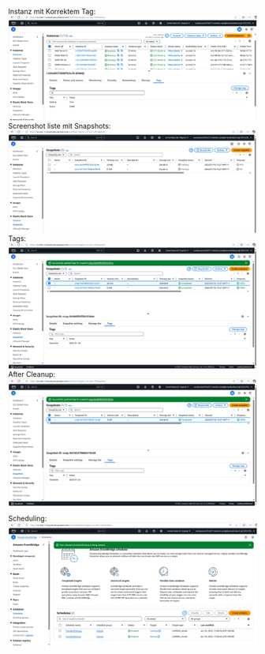 Instanz mit Korrektem Tag:
![alt text](image.png)
Screenshot liste mit Snapshots:
![alt text](image-1.png)
Tags: 
![alt text](image-2.png)
After Cleanup:
![alt text](image-3.png)

Scheduling: 
![alt text](image-4.png)